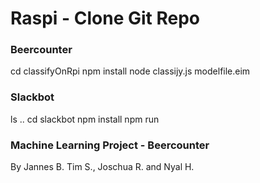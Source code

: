 #	Raspi - Clone Git Repo

### Beercounter
cd classifyOnRpi
npm install
node classijy.js modelfile.eim

### Slackbot
ls ..
cd slackbot
npm install
npm run


### Machine Learning Project - Beercounter
By Jannes B. Tim S., Joschua R. and Nyal H.





